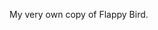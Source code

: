 My very own copy of Flappy Bird.
[](https://user-images.githubusercontent.com/4059636/52277589-5a923100-2955-11e9-9599-673adbe3bdf6.PNG)
